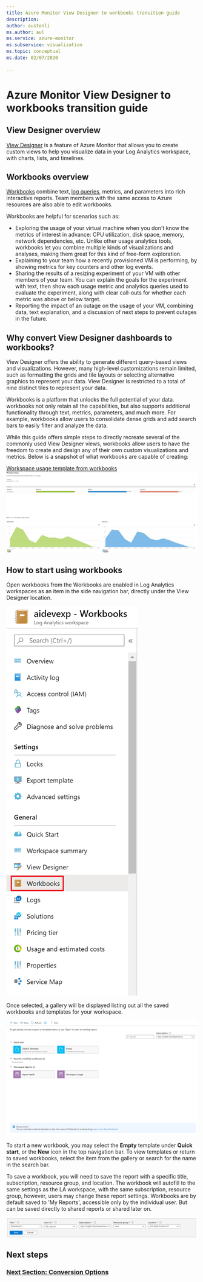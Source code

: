 ```yaml
---
title: Azure Monitor View Designer to workbooks transition guide
description: 
author: austonli
ms.author: aul
ms.service: azure-monitor
ms.subservice: visualization
ms.topic: conceptual
ms.date: 02/07/2020

---
```


# Azure Monitor View Designer to workbooks transition guide

## View Designer overview
[View Designer](view-designer.md) is a feature of Azure Monitor that allows you to create custom views to help you visualize data in your Log Analytics workspace, with charts, lists, and timelines. 

## Workbooks overview
[Workbooks](../insights/vminsights-workbooks.md) combine text, [log queries](../log-query/query-language.md), metrics, and parameters into rich interactive reports. Team members with the same access to Azure resources are also able to edit workbooks.

Workbooks are helpful for scenarios such as:

- 	Exploring the usage of your virtual machine when you don't know the metrics of interest in advance: CPU utilization, disk space, memory, network dependencies, etc. Unlike other usage analytics tools, workbooks let you combine multiple kinds of visualizations and analyses, making them great for this kind of free-form exploration.
-	Explaining to your team how a recently provisioned VM is performing, by showing metrics for key counters and other log events.
-	Sharing the results of a resizing experiment of your VM with other members of your team. You can explain the goals for the experiment with text, then show each usage metric and analytics queries used to evaluate the experiment, along with clear call-outs for whether each metric was above or below target.
-	Reporting the impact of an outage on the usage of your VM, combining data, text explanation, and a discussion of next steps to prevent outages in the future.


## Why convert View Designer dashboards to workbooks?

View Designer offers the ability to generate different query-based views and visualizations. However, many high-level customizations remain limited, such as formatting the grids and tile layouts or selecting alternative graphics to represent your data. View Designer is restricted to a total of nine distinct tiles to represent your data.

Workbooks is a platform that unlocks the full potential of your data. workbooks not only retain all the capabilities, but also supports additional functionality through text, metrics, parameters, and much more. For example, workbooks allow users to consolidate dense grids and add search bars to easily filter and analyze the data. 

While this guide offers simple steps to directly recreate several of the commonly used View Designer views, workbooks allow users to have the freedom to create and design any of their own custom visualizations and metrics. Below is a snapshot of what workbooks are capable of creating:

[Workspace usage template from workbooks](https://go.microsoft.com/fwlink/?linkid=874159&resourceId=Azure%20Monitor&featureName=Workbooks&itemId=community-Workbooks%2FAzure%20Monitor%20-%20Workspaces%2FWorkspace%20Usage&workbookTemplateName=Workspace%20Usage&func=NavigateToPortalFeature&type=workbook)
![Example of workbooks application](media/view-designer-conversion-overview/workbook-template-example.jpg)


## How to start using workbooks
Open workbooks from the 
Workbooks are enabled in Log Analytics workspaces as an item in the side navigation bar, directly under the View Designer location.

![Workbooks navigation](media/view-designer-conversion-overview/workbooks-nav.png)

Once selected, a gallery will be displayed listing out all the saved workbooks and templates for your workspace.

![Workbooks gallery](media/view-designer-conversion-overview/workbooks-gallery.png)

To start a new workbook, you may select the **Empty** template under **Quick start**, or the **New** icon in the top navigation bar. To view templates or return to saved workbooks, select the item from the gallery or search for the name in the search bar.

To save a workbook, you will need to save the report with a specific title, subscription, resource group, and location.
The workbook will autofill to the same settings as the LA workspace, with the same subscription, resource group, however, users may change these report settings. Workbooks are by default saved to 'My Reports', accessible only by the individual user. But can be saved directly to shared reports or shared later on.

![Workbooks save](media/view-designer-conversion-overview/workbooks-save.png)

## Next steps

### [Next Section: Conversion Options](view-designer-conversion-options.md)
